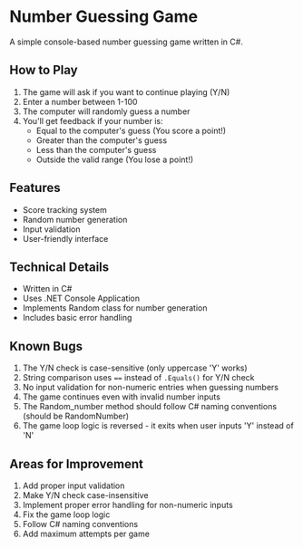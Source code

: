 # Number Guessing Game

A simple console-based number guessing game written in C#.

## How to Play

1. The game will ask if you want to continue playing (Y/N)
2. Enter a number between 1-100
3. The computer will randomly guess a number
4. You'll get feedback if your number is:
   - Equal to the computer's guess (You score a point!)
   - Greater than the computer's guess
   - Less than the computer's guess
   - Outside the valid range (You lose a point!)

## Features

- Score tracking system
- Random number generation
- Input validation
- User-friendly interface

## Technical Details

- Written in C#
- Uses .NET Console Application
- Implements Random class for number generation
- Includes basic error handling

## Known Bugs

1. The Y/N check is case-sensitive (only uppercase 'Y' works)
2. String comparison uses `==` instead of `.Equals()` for Y/N check
3. No input validation for non-numeric entries when guessing numbers
4. The game continues even with invalid number inputs
5. The Random_number method should follow C# naming conventions (should be RandomNumber)
6. The game loop logic is reversed - it exits when user inputs 'Y' instead of 'N'

## Areas for Improvement

1. Add proper input validation
2. Make Y/N check case-insensitive
3. Implement proper error handling for non-numeric inputs
4. Fix the game loop logic
5. Follow C# naming conventions
6. Add maximum attempts per game

